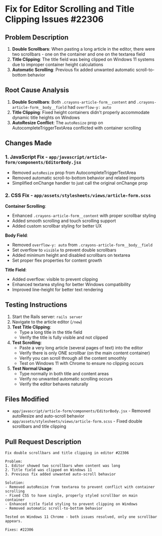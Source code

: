 # Fix for Editor Scrolling and Title Clipping Issues #22306

## Problem Description
1. **Double Scrollbars**: When pasting a long article in the editor, there were two scrollbars - one on the container and one on the textarea field
2. **Title Clipping**: The title field was being clipped on Windows 11 systems due to improper container height calculations
3. **Automatic Scrolling**: Previous fix added unwanted automatic scroll-to-bottom behavior

## Root Cause Analysis
1. **Double Scrollbars**: Both `.crayons-article-form__content` and `.crayons-article-form__body__field` had `overflow-y: auto`
2. **Title Clipping**: Fixed height containers didn't properly accommodate dynamic title heights on Windows
3. **AutoResize Conflict**: The `autoResize` prop on AutocompleteTriggerTextArea conflicted with container scrolling

## Changes Made

### 1. JavaScript Fix - `app/javascript/article-form/components/EditorBody.jsx`
- Removed `autoResize` prop from AutocompleteTriggerTextArea
- Removed automatic scroll-to-bottom behavior and related imports
- Simplified onChange handler to just call the original onChange prop

### 2. CSS Fix - `app/assets/stylesheets/views/article-form.scss`
**Container Scrolling**:
- Enhanced `.crayons-article-form__content` with proper scrollbar styling
- Added smooth scrolling and touch scrolling support
- Added custom scrollbar styling for better UX

**Body Field**:
- Removed `overflow-y: auto` from `.crayons-article-form__body__field`
- Set overflow to `visible` to prevent double scrollbars
- Added minimum height and disabled scrollbars on textarea
- Set proper flex properties for content growth

**Title Field**:
- Added overflow: visible to prevent clipping
- Enhanced textarea styling for better Windows compatibility
- Improved line-height for better text rendering

## Testing Instructions
1. Start the Rails server: `rails server`
2. Navigate to the article editor (`/new`)
3. **Test Title Clipping**:
   - Type a long title in the title field
   - Verify the title is fully visible and not clipped
4. **Test Scrolling**:
   - Paste a very long article (several pages of text) into the editor
   - Verify there is only ONE scrollbar (on the main content container)
   - Verify you can scroll through all the content smoothly
   - Test on Windows 11 with Chrome to ensure no clipping occurs
5. **Test Normal Usage**:
   - Type normally in both title and content areas
   - Verify no unwanted automatic scrolling occurs
   - Verify the editor behaves naturally

## Files Modified
- `app/javascript/article-form/components/EditorBody.jsx` - Removed autoResize and auto-scroll behavior
- `app/assets/stylesheets/views/article-form.scss` - Fixed double scrollbars and title clipping

## Pull Request Description
```
Fix double scrollbars and title clipping in editor #22306

Problem: 
1. Editor showed two scrollbars when content was long
2. Title field was clipped on Windows 11
3. Previous fix added unwanted auto-scroll behavior

Solution:
- Removed autoResize from textarea to prevent conflict with container scrolling
- Fixed CSS to have single, properly styled scrollbar on main container
- Enhanced title field styling to prevent clipping on Windows
- Removed automatic scroll-to-bottom behavior

Tested on Windows 11 Chrome - both issues resolved, only one scrollbar appears.

Fixes: #22306
```
